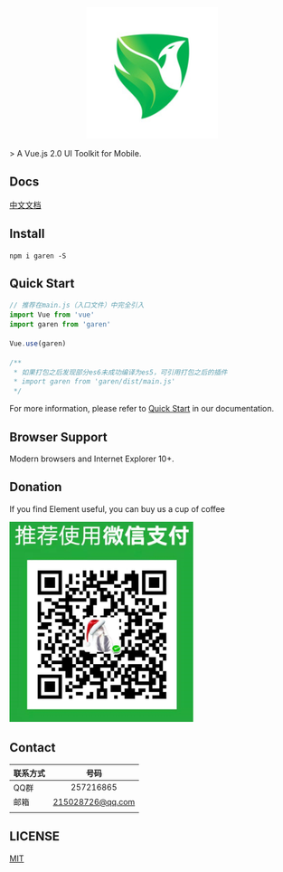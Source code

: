 <p align="center">
  <img src="./assets/logo.png">
</p>
> A Vue.js 2.0 UI Toolkit for Mobile.

## Docs
[中文文档](https://duyanpeng.github.io/garen/)


## Install
```shell
npm i garen -S
```

## Quick Start
``` javascript
// 推荐在main.js（入口文件）中完全引入
import Vue from 'vue'
import garen from 'garen'

Vue.use(garen)  

/**
 * 如果打包之后发现部分es6未成功编译为es5，可引用打包之后的插件
 * import garen from 'garen/dist/main.js'
 */
```
For more information, please refer to [Quick Start](https://duyanpeng.github.io/garen/guide/) in our documentation.

## Browser Support
Modern browsers and Internet Explorer 10+.


## Donation
If you find Element useful, you can buy us a cup of coffee

<img width="325" src="./assets/pay.png" alt="donation">

## Contact
| 联系方式       | 号码          | 
| ------------- |:-------------:|
| QQ群          | 257216865 | 
| 邮箱      | 215028726@qq.com      | 
|  ||

## LICENSE
[MIT](LICENSE)

